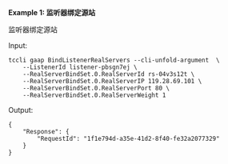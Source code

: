 **Example 1: 监听器绑定源站**

监听器绑定源站

Input: 

```
tccli gaap BindListenerRealServers --cli-unfold-argument  \
    --ListenerId listener-pbsgn7ej \
    --RealServerBindSet.0.RealServerId rs-04v3s12t \
    --RealServerBindSet.0.RealServerIP 119.28.69.101 \
    --RealServerBindSet.0.RealServerPort 80 \
    --RealServerBindSet.0.RealServerWeight 1
```

Output: 
```
{
    "Response": {
        "RequestId": "1f1e794d-a35e-41d2-8f40-fe32a2077329"
    }
}
```

